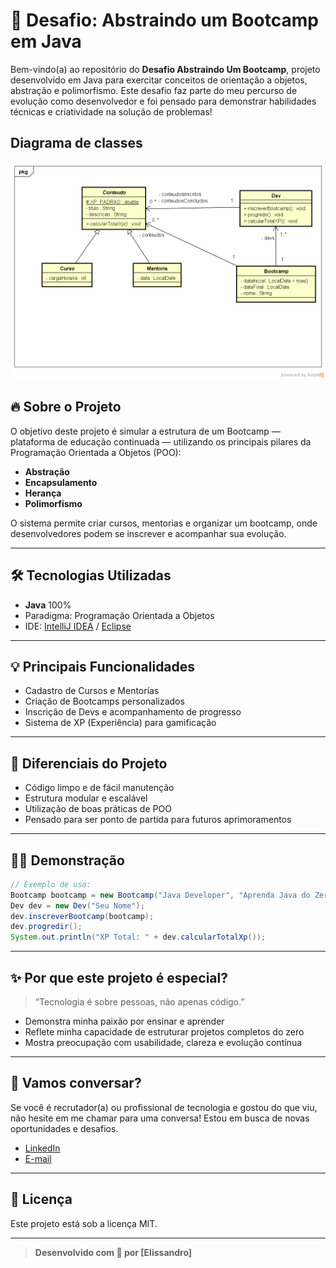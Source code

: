 # 🚀 Desafio: Abstraindo um Bootcamp em Java

Bem-vindo(a) ao repositório do **Desafio Abstraindo Um Bootcamp**, projeto desenvolvido em Java para exercitar conceitos de orientação a objetos, abstração e polimorfismo. Este desafio faz parte do meu percurso de evolução como desenvolvedor e foi pensado para demonstrar habilidades técnicas e criatividade na solução de problemas!

## Diagrama de classes

<div>
  <img src="https://github.com/elissandroa/DesafioAbstraindoUmBootCamp/blob/main/Bootcamp.png" width="700px" />
</div>

## 🔥 Sobre o Projeto

O objetivo deste projeto é simular a estrutura de um Bootcamp — plataforma de educação continuada — utilizando os principais pilares da Programação Orientada a Objetos (POO):

- **Abstração**
- **Encapsulamento**
- **Herança**
- **Polimorfismo**

O sistema permite criar cursos, mentorias e organizar um bootcamp, onde desenvolvedores podem se inscrever e acompanhar sua evolução.

---

## 🛠️ Tecnologias Utilizadas

- **Java** 100%
- Paradigma: Programação Orientada a Objetos
- IDE: [IntelliJ IDEA](https://www.jetbrains.com/idea/) / [Eclipse](https://www.eclipse.org/)

---

## 💡 Principais Funcionalidades

- Cadastro de Cursos e Mentorías
- Criação de Bootcamps personalizados
- Inscrição de Devs e acompanhamento de progresso
- Sistema de XP (Experiência) para gamificação

---

## 🎯 Diferenciais do Projeto

- Código limpo e de fácil manutenção
- Estrutura modular e escalável
- Utilização de boas práticas de POO
- Pensado para ser ponto de partida para futuros aprimoramentos

---

## 👨‍💻 Demonstração

```java
// Exemplo de uso:
Bootcamp bootcamp = new Bootcamp("Java Developer", "Aprenda Java do Zero ao Avançado");
Dev dev = new Dev("Seu Nome");
dev.inscreverBootcamp(bootcamp);
dev.progredir();
System.out.println("XP Total: " + dev.calcularTotalXp());
```

---

## ✨ Por que este projeto é especial?

> “Tecnologia é sobre pessoas, não apenas código.”

- Demonstra minha paixão por ensinar e aprender
- Reflete minha capacidade de estruturar projetos completos do zero
- Mostra preocupação com usabilidade, clareza e evolução contínua

---

## 🤝 Vamos conversar?

Se você é recrutador(a) ou profissional de tecnologia e gostou do que viu, não hesite em me chamar para uma conversa! Estou em busca de novas oportunidades e desafios.

- [LinkedIn](https://www.linkedin.com/in/elissandroa/)
- [E-mail](mailto:elissandro@gmail.com)

---

## 📄 Licença

Este projeto está sob a licença MIT.

---

> **Desenvolvido com 💙 por [Elissandro]**
